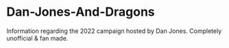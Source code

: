 # Dan-Jones-And-Dragons
Information regarding the 2022 campaign hosted by Dan Jones. Completely unofficial &amp; fan made.

